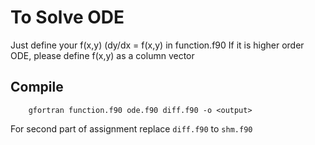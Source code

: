 # To Solve ODE
Just define your f(x,y) (dy/dx = f(x,y) in function.f90
If it is higher order ODE, please define f(x,y) as a column vector

## Compile
```
	gfortran function.f90 ode.f90 diff.f90 -o <output>
```
For second part of assignment replace `diff.f90` to `shm.f90`
